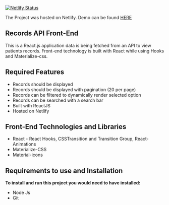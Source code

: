 [![Netlify Status](https://api.netlify.com/api/v1/badges/bd1f86f3-dfe1-4cc5-93a3-c6f06d0a5d8c/deploy-status)](https://app.netlify.com/sites/front-end-records-api-assesment/deploys)

The Project was hosted on Netlify. 
Demo can be found [HERE](https://front-end-records-api-assesment.netlify.app/)

## Records API Front-End

This is a React.js application data is being fetched from an API to view patients records. Front-end technology is built with React while using Hooks and Materialize-css.


## Required Features

- Records should be displayed
- Records should be displayed with pagination (20 per page)
- Records can be filtered to dynamically render selected option
- Records can be searched with a search bar
- Built with ReactJS
- Hosted on Netlify

## Front-End Technologies and Libraries
- React - React Hooks, CSSTransition and Transition Group, React-Animations
- Materialize-CSS
- Material-icons


## Requirements to use and Installation
**To install and run this project you would need to have installed:**
- Node Js
- Git